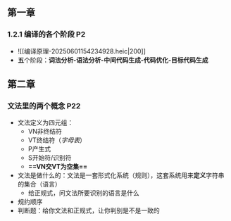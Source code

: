 ## 第一章
### 1.2.1 编译的各个阶段 P2
- ![[编译原理-20250601154234928.heic|200]]
- **五**个阶段：**词法分析-语法分析-中间代码生成-代码优化-目标代码生成**


## 第二章
### 文法里的两个概念 P22
- 文法定义为四元组：
	- VN非终结符
	- VT终结符（*字母表*）
	- P产生式
	- S开始符/识别符
	- **==VN交VT为空集==**
- 文法是做什么的：文法是一套形式化系统（规则），这套系统用来**定义**字符串的集合（语言）
	- 给正规式，问文法所要识别的语言是什么
- 规约顺序
- 判断题：给你文法和正规式，让你判别是不是一致的
